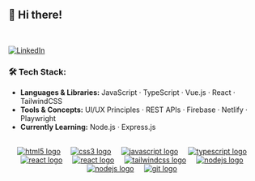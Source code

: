 ## 👋 Hi there!

</br>

[![LinkedIn](https://img.shields.io/badge/LinkedIn-0077B5?style=flat&logo=linkedin&logoColor=white)](https://linkedin.com/in/houssamouhra)

### 🛠️ Tech Stack:

- **Languages & Libraries:** JavaScript · TypeScript · Vue.js · React · TailwindCSS
- **Tools & Concepts:** UI/UX Principles · REST APIs · Firebase · Netlify · Playwright
- **Currently Learning:** Node.js · Express.js 

</br>

<div align="center" dir="auto">
  <a
    target="_blank"
    rel="noopener noreferrer nofollow"
    href="https://developer.mozilla.org/en-US/docs/Web/HTML"
    ><img
      src="https://cdn.jsdelivr.net/gh/devicons/devicon/icons/html5/html5-original.svg"
      height="40"
      alt="html5 logo"
      data-canonical-src="https://cdn.jsdelivr.net/gh/devicons/devicon/icons/html5/html5-original.svg"
      style="max-width: 100%; height: auto; max-height: 40px"
  /></a>
  <a target="_blank" rel="noopener noreferrer" href=""
    ><img width="12" style="max-width: 100%"
  /></a>
  <a
    target="_blank"
    rel="noopener noreferrer nofollow"
    href="https://developer.mozilla.org/en-US/docs/Web/CSS"
    ><img
      src="https://cdn.jsdelivr.net/gh/devicons/devicon/icons/css3/css3-original.svg"
      height="40"
      alt="css3 logo"
      data-canonical-src="https://cdn.jsdelivr.net/gh/devicons/devicon/icons/css3/css3-original.svg"
      style="max-width: 100%; height: auto; max-height: 40px"
  /></a>
  <a target="_blank" rel="noopener noreferrer" href=""
    ><img width="12" style="max-width: 100%"
  /></a>
  <a
    target="_blank"
    rel="noopener noreferrer nofollow"
    href="https://developer.mozilla.org/en-US/docs/Web/JavaScript"
    ><img
      src="https://cdn.jsdelivr.net/gh/devicons/devicon/icons/javascript/javascript-original.svg"
      height="40"
      alt="javascript logo"
      data-canonical-src="https://cdn.jsdelivr.net/gh/devicons/devicon/icons/javascript/javascript-original.svg"
      style="max-width: 100%; height: auto; max-height: 40px"
  /></a>
  <a target="_blank" rel="noopener noreferrer" href=""
    ><img width="12" style="max-width: 100%"
  /></a>
  <a
    target="_blank"
    rel="noopener noreferrer nofollow"
    href="https://www.typescriptlang.org/"
    ><img
      src="https://cdn.jsdelivr.net/gh/devicons/devicon/icons/typescript/typescript-original.svg"
      height="40"
      alt="typescript logo"
      data-canonical-src="https://cdn.jsdelivr.net/gh/devicons/devicon/icons/typescript/typescript-original.svg"
      style="max-width: 100%; height: auto; max-height: 40px"
  /></a>
  <a target="_blank" rel="noopener noreferrer" href=""
    ><img width="12" style="max-width: 100%"
  /></a>
  <a
    target="_blank"
    rel="noopener noreferrer nofollow"
    href="https://react.dev/"
    ><img
      src="https://cdn.jsdelivr.net/gh/devicons/devicon/icons/react/react-original.svg"
      height="40"
      alt="react logo"
      data-canonical-src="https://cdn.jsdelivr.net/gh/devicons/devicon/icons/react/react-original.svg"
      style="max-width: 100%; height: auto; max-height: 40px"
  /></a>
  <a target="_blank" rel="noopener noreferrer" href=""
    ><img width="12" style="max-width: 100%"
  /></a>
  <a
    target="_blank"
    rel="noopener noreferrer nofollow"
    href="https://vuejs.org/"
    ><img
      src="https://cdn.jsdelivr.net/gh/devicons/devicon@v2.17.0/icons/vuejs/vuejs-original.svg"
      height="40"
      alt="react logo"
      data-canonical-src="https://cdn.jsdelivr.net/gh/devicons/devicon@v2.17.0/icons/vuejs/vuejs-original.svg"
      style="max-width: 100%; height: auto; max-height: 40px"
  /></a>
  <a target="_blank" rel="noopener noreferrer" href=""
    ><img width="12" style="max-width: 100%"
  /></a>
  <a
    target="_blank"
    rel="noopener noreferrer nofollow"
    href="https://tailwindcss.com/"
    ><img
      src="https://cdn.jsdelivr.net/gh/devicons/devicon@v2.17.0/icons/tailwindcss/tailwindcss-original.svg"
      height="40"
      alt="tailwindcss logo"
      data-canonical-src="https://cdn.jsdelivr.net/gh/devicons/devicon@v2.17.0/icons/tailwindcss/tailwindcss-original.svg"
      style="max-width: 100%; height: auto; max-height: 40px"
  /></a>
  <a target="_blank" rel="noopener noreferrer" href=""
    ><img width="12" style="max-width: 100%"
  /></a>
  <a
    target="_blank"
    rel="noopener noreferrer nofollow"
    href="https://nodejs.org/en"
    ><img
      src="https://cdn.jsdelivr.net/gh/devicons/devicon/icons/nodejs/nodejs-original.svg"
      height="40"
      alt="nodejs logo"
      data-canonical-src="https://cdn.jsdelivr.net/gh/devicons/devicon/icons/nodejs/nodejs-original.svg"
      style="max-width: 100%; height: auto; max-height: 40px"
  /></a>
  <a target="_blank" rel="noopener noreferrer" href=""
    ><img width="12" style="max-width: 100%"
  /></a>
  <a
    target="_blank"
    rel="noopener noreferrer nofollow"
    href="https://firebase.google.com/"
    ><img
      src="https://github.com/user-attachments/assets/597ef8ea-b286-40e6-8358-33517a92066a"
      height="40"
      alt="nodejs logo"
      data-canonical-src="https://github.com/user-attachments/assets/597ef8ea-b286-40e6-8358-33517a92066a"
      style="max-width: 100%; height: auto; max-height: 40px"
  /></a>
  <a target="_blank" rel="noopener noreferrer" href=""
    ><img width="12" style="max-width: 100%"
  /></a>
  <a
    target="_blank"
    rel="noopener noreferrer nofollow"
    href="https://git-scm.com/"
    ><img
      src="https://cdn.jsdelivr.net/gh/devicons/devicon/icons/git/git-original.svg"
      height="40"
      alt="git logo"
      data-canonical-src="https://cdn.jsdelivr.net/gh/devicons/devicon/icons/git/git-original.svg"
      style="max-width: 100%; height: auto; max-height: 40px"
  /></a>
  <a target="_blank" rel="noopener noreferrer" href=""
    ><img width="12" style="max-width: 100%"
  /></a>
</div>
